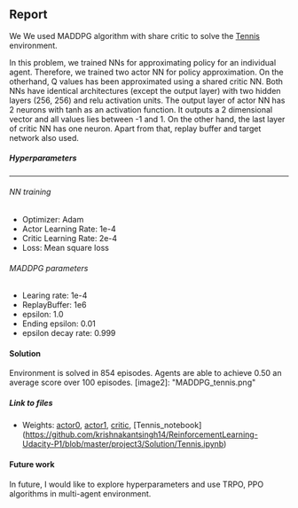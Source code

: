 ## Report 

[//]: # (Image References)
[image1]: https://user-images.githubusercontent.com/10624937/42135623-e770e354-7d12-11e8-998d-29fc74429ca2.gif "Trained Agent"
 
We 
We used MADDPG algorithm with share critic to solve the [Tennis](https://github.com/Unity-Technologies/ml-agents/blob/master/docs/Learning-Environment-Examples.md#tennis) environment.

In this problem, we trained NNs for approximating policy for an individual agent.
 Therefore, we trained two actor NN for policy approximation. On the otherhand, 
 Q values has been approximated using a shared critic NN. Both NNs have identical
  architectures (except the output layer) with two hidden layers (256, 256) and
 relu activation units. The output layer of actor NN has 2 neurons with tanh as
  an activation function. It outputs a 2 dimensional vector and all values lies between -1 and 1. On the other hand, the last layer of critic NN has one neuron. Apart from that, replay buffer and
target network also used. 
 
 
 #####  Hyperparameters
 --------------------
 
 ###### NN training

  - Optimizer: Adam
  - Actor Learning Rate: 1e-4
  - Critic Learning Rate: 2e-4
  - Loss: Mean square loss
  
 ###### MADDPG parameters
  - Learing rate: 1e-4
  - ReplayBuffer: 1e6
  - epsilon: 1.0 
  - Ending epsilon: 0.01 
  - epsilon decay rate: 0.999
  

#### Solution
Environment is solved in 854 episodes. 
Agents are able to achieve 0.50 an average score over 100 episodes. 
[image2]: "MADDPG_tennis.png"

##### Link to files
 - Weights: [actor0](https://github.com/krishnakantsingh14/ReinforcementLearning-Udacity-P1/blob/master/project3/Solution/cp_actor_0.pth), [actor1](https://github.com/krishnakantsingh14/ReinforcementLearning-Udacity-P1/blob/master/project3/Solution/cp_actor_1.pth), [critic](https://github.com/krishnakantsingh14/ReinforcementLearning-Udacity-P1/blob/master/project3/Solution/cp_critic.pth), [Tennis_notebook]  (https://github.com/krishnakantsingh14/ReinforcementLearning-Udacity-P1/blob/master/project3/Solution/Tennis.ipynb)
#### Future work 

In future, I would like to explore hyperparameters and use TRPO, PPO algorithms in multi-agent environment.  
